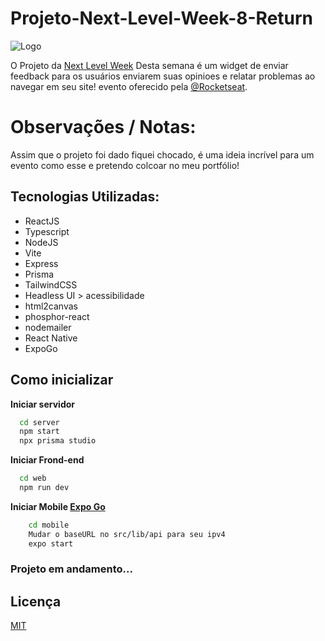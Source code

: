 
# Projeto-Next-Level-Week-8-Return



![Logo](https://uploaddeimagens.com.br/images/003/858/747/original/nlw.png?1651898960)


O Projeto da [Next Level Week](https://nextlevelweek.com/cronograma/8) Desta semana é um widget de enviar feedback para os usuários enviarem suas opinioes e relatar problemas ao navegar em seu site! evento oferecido pela [@Rocketseat](https://github.com/Rocketseat).

# Observações / Notas:
Assim que o projeto foi dado fiquei chocado, é uma ideia incrível para um evento como esse e pretendo colcoar no meu portfólio!

## Tecnologias Utilizadas:

- ReactJS
- Typescript
- NodeJS
- Vite
- Express
- Prisma
- TailwindCSS
- Headless UI > acessibilidade
- html2canvas
- phosphor-react
- nodemailer
- React Native
- ExpoGo


## Como inicializar
**Iniciar servidor**

```bash
  cd server
  npm start
  npx prisma studio
```

**Iniciar Frond-end**
```bash
  cd web
  npm run dev
```

**Iniciar Mobile [Expo Go](https://expo.dev/client)**
```bash
    cd mobile
    Mudar o baseURL no src/lib/api para seu ipv4
    expo start
```

### Projeto em andamento...


## Licença

[MIT](https://choosealicense.com/licenses/mit/)

